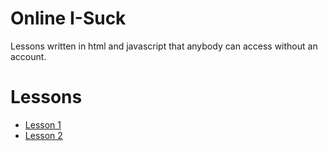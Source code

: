 # Online I-Suck
Lessons written in html and javascript that anybody can access without an account.

# Lessons
+ [Lesson 1](https://i-ready-suck.github.io/Lessons/tutor/online/I-SuckOnline1.html)
+ [Lesson 2](https://i-ready-suck.github.io/Lessons/tutor/online/I-SuckOnline2.html)
